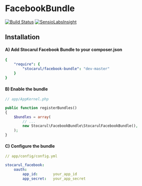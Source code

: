 FacebookBundle
==============

[![Build Status](https://travis-ci.org/stocarul/FacebookBundle.svg?branch=master)](https://travis-ci.org/stocarul/FacebookBundle)
[![SensioLabsInsight](https://insight.sensiolabs.com/projects/9eb8fea6-cd47-4ea0-9332-de37549a2e4c/mini.png)](https://insight.sensiolabs.com/projects/9eb8fea6-cd47-4ea0-9332-de37549a2e4c)

## Installation

#### A) Add Stocarul Facebook Bundle to your composer.json

```yaml
{
    "require": {
        "stocarul/facebook-bundle": "dev-master"
    }
}
```

#### B) Enable the bundle

```php
// app/AppKernel.php

public function registerBundles()
{
    $bundles = array(
        // ...
        new Stocarul\FacebookBundle\StocarulFacebookBundle(),
    );
}
```

#### C) Configure the bundle

```yaml
// app/config/config.yml

stocarul_facebook:
    oauth:
        app_id:       your_app_id
        app_secret:   your_app_secret
```
